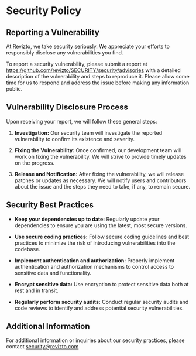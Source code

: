 # Security Policy

## Reporting a Vulnerability

At Revizto, we take security seriously. We appreciate your efforts to responsibly disclose any vulnerabilities you find.

To report a security vulnerability, please submit a report at https://github.com/revizto/SECURITY/security/advisories with a detailed description of the vulnerability and steps to reproduce it. Please allow some time for us to respond and address the issue before making any information public.

## Vulnerability Disclosure Process

Upon receiving your report, we will follow these general steps:

1. **Investigation:** Our security team will investigate the reported vulnerability to confirm its existence and severity.

2. **Fixing the Vulnerability:** Once confirmed, our development team will work on fixing the vulnerability. We will strive to provide timely updates on the progress.

3. **Release and Notification:** After fixing the vulnerability, we will release patches or updates as necessary. We will notify users and contributors about the issue and the steps they need to take, if any, to remain secure.

## Security Best Practices

- **Keep your dependencies up to date:** Regularly update your dependencies to ensure you are using the latest, most secure versions.

- **Use secure coding practices:** Follow secure coding guidelines and best practices to minimize the risk of introducing vulnerabilities into the codebase.

- **Implement authentication and authorization:** Properly implement authentication and authorization mechanisms to control access to sensitive data and functionality.

- **Encrypt sensitive data:** Use encryption to protect sensitive data both at rest and in transit.

- **Regularly perform security audits:** Conduct regular security audits and code reviews to identify and address potential security vulnerabilities.
  

## Additional Information

For additional information or inquiries about our security practices, please contact security@revizto.com
